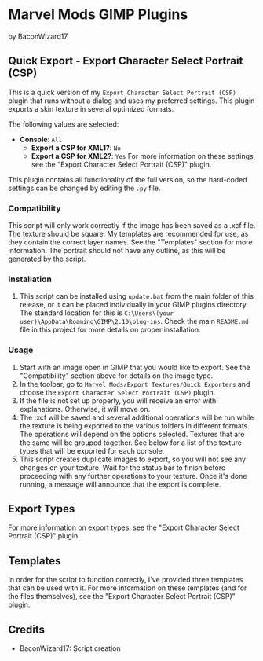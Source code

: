 # Marvel Mods GIMP Plugins
by BaconWizard17
## Quick Export - Export Character Select Portrait (CSP)
This is a quick version of my `Export Character Select Portrait (CSP)` plugin that runs without a dialog and uses my preferred settings. This plugin exports a skin texture in several optimized formats. 

The following values are selected:
 - **Console**: `All`
	- **Export a CSP for XML1?**: `No`
	- **Export a CSP for XML2?**: `Yes`
For more information on these settings, see the "Export Character Select Portrait (CSP)" plugin. 

This plugin contains all functionality of the full version, so the hard-coded settings can be changed by editing the `.py` file.

### Compatibility
This script will only work correctly if the image has been saved as a .xcf file. The texture should be square. My templates are recommended for use, as they contain the correct layer names. See the "Templates" section for more information. The portrait should not have any outline, as this will be generated by the script.

### Installation
 1. This script can be installed using `update.bat` from the main folder of this release, or it can be placed individually in your GIMP plugins directory. The standard location for this is `C:\Users\(your user)\AppData\Roaming\GIMP\2.10\plug-ins`. Check the main `README.md` file in this project for more details on proper installation.

### Usage
1. Start with an image open in GIMP that you would like to export. See the "Compatibility" section above for details on the image type.
2. In the toolbar, go to `Marvel Mods/Export Textures/Quick Exporters` and choose the `Export Character Select Portrait (CSP)` plugin.
3. If the file is not set up properly, you will receive an error with explanations. Otherwise, it will move on.
4. The .xcf will be saved and several additional operations will be run while the texture is being exported to the various folders in different formats. The operations will depend on the options selected. Textures that are the same will be grouped together. See below for a list of the texture types that will be exported for each console. 
5. This script creates duplicate images to export, so you will not see any changes on your texture. Wait for the status bar to finish before proceeding with any further operations to your texture. Once it's done running, a message will announce that the export is complete.

## Export Types
For more information on export types, see the "Export Character Select Portrait (CSP)" plugin. 

## Templates
In order for the script to function correctly, I've provided three templates that can be used with it. For more information on these templates (and for the files themselves), see the "Export Character Select Portrait (CSP)" plugin. 

## Credits
- BaconWizard17: Script creation